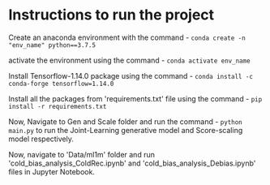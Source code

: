 # Instructions to run the project
Create an anaconda environment with the command - `conda create -n "env_name" python==3.7.5`

activate the environment using the command - `conda activate env_name`

Install Tensorflow-1.14.0 package using the command - `conda install -c conda-forge tensorflow=1.14.0`

Install all the packages from 'requirements.txt' file using the command - `pip install -r requirements.txt`

Now, Navigate to Gen and Scale folder and run the command - `python main.py` to run the Joint-Learning generative model and Score-scaling model respectively.

Now, navigate to 'Data/ml1m' folder and run 'cold_bias_analysis_ColdRec.ipynb' and 'cold_bias_analysis_Debias.ipynb' files in Jupyter Notebook.
